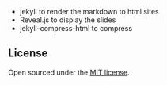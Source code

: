
* jekyll to render the markdown to html sites
* Reveal.js to display the slides
* jekyll-compress-html to compress

## License

Open sourced under the [MIT license](LICENSE.md).
